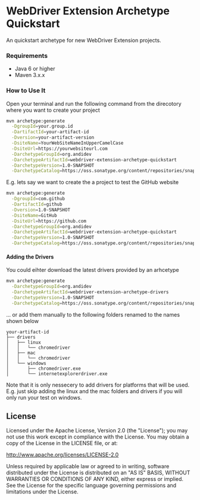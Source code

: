 WebDriver Extension Archetype Quickstart
===================

An quickstart archetype for new WebDriver Extension projects.

### Requirements
- Java 6 or higher
- Maven 3.x.x

### How to Use It
Open your terminal and run the following command from the direcotory where you want to create your project
```sh
mvn archetype:generate                                                                             \
  -DgroupId=your.group.id                                                                        \
  -DartifactId=your-artifact-id                                                                    \
  -Dversion=your-artifact-version                                                                  \
  -DsiteName=YourWebSiteNameInUpperCamelCase                                                       \
  -DsiteUrl=https://yourwebsiteurl.com                                                             \
  -DarchetypeGroupId=org.andidev                                                                   \
  -DarchetypeArtifactId=webdriver-extension-archetype-quickstart                                   \
  -DarchetypeVersion=1.0-SNAPSHOT                                                                  \
  -DarchetypeCatalog=https://oss.sonatype.org/content/repositories/snapshots/archetype-catalog.xml
```

E.g. lets say we want to create the a project to test the GitHub website

```sh
mvn archetype:generate                                                                             \
  -DgroupId=com.github                                                                             \
  -DartifactId=github                                                                              \
  -Dversion=1.0-SNAPSHOT                                                                           \
  -DsiteName=GitHub                                                                                \
  -DsiteUrl=https://github.com                                                                     \
  -DarchetypeGroupId=org.andidev                                                                   \
  -DarchetypeArtifactId=webdriver-extension-archetype-quickstart                                   \
  -DarchetypeVersion=1.0-SNAPSHOT                                                                  \
  -DarchetypeCatalog=https://oss.sonatype.org/content/repositories/snapshots/archetype-catalog.xml
```

#### Adding the Drivers
You could eihter download the latest drivers provided by an arhcetype
```sh
mvn archetype:generate                                                                             \
  -DarchetypeGroupId=org.andidev                                                                   \
  -DarchetypeArtifactId=webdriver-extension-archetype-drivers                                      \
  -DarchetypeVersion=1.0-SNAPSHOT                                                                  \
  -DarchetypeCatalog=https://oss.sonatype.org/content/repositories/snapshots/archetype-catalog.xml
```
... or add them manually to the following folders renamed to the names shown below
```
your-artifact-id
├── drivers
│   ├── linux
│   │   └── chromedriver
│   ├── mac
│   │   └── chromedriver
│   └── windows
│       ├── chromedriver.exe
│       └── internetexplorerdriver.exe
```
Note that it is only nessecery to add drivers for platforms that will be used. E.g. just skip adding the linux and the mac folders and drivers if you will only run your test on windows.

## License

Licensed under the Apache License, Version 2.0 (the "License");
you may not use this work except in compliance with the License.
You may obtain a copy of the License in the LICENSE file, or at:

   http://www.apache.org/licenses/LICENSE-2.0

Unless required by applicable law or agreed to in writing, software
distributed under the License is distributed on an "AS IS" BASIS,
WITHOUT WARRANTIES OR CONDITIONS OF ANY KIND, either express or implied.
See the License for the specific language governing permissions and
limitations under the License.
